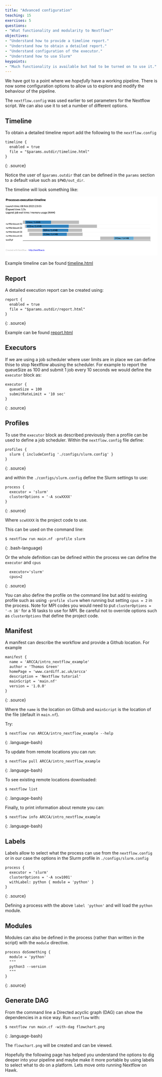 ```yaml
---
title: "Advanced configuration"
teaching: 15
exercises: 5
questions:
- "What functionality and modularity to Nextflow?"
objectives:
- "Understand how to provide a timeline report."
- "Understand how to obtain a detailed report."
- "Understand configuration of the executor."
- "Understand how to use Slurm"
keypoints:
- "Much functionality is available but had to be turned on to use it."
---
```


We have got to a point where we *hopefully* have a working pipeline.  There is now some configuration options to allow
us to explore and modify the behaviour of the pipeline.

The `nextflow.config` was used earlier to set parameters for the Nextflow script.  We can also use it to set a number of
different options.

## Timeline

To obtain a detailed timeline report add the following to the `nextflow.config`

```
timeline {
  enabled = true
  file = "$params.outdir/timeline.html"
}
```
{: .source}

Notice the user of `$params.outdir` that can be defined in the `params` section to a default value such as
`$PWD/out_dir`.

The timeline will look something like:

![Timeline of pipeline](../fig/nf_timeline.png "Timeline of pipeline")

Example timeline can be found [timeline.html]({{site.url}}{{site.baseurl}}/files/lesson_template/examples/timeline.html)

## Report

A detailed execution report can be created using:

```
report {
  enabled = true
  file = "$params.outdir/report.html"
}
```
{: .source}

Example can be found [report.html]({{site.url}}{{site.baseurl}}/files/lesson_template/examples/report.html)

## Executors

If we are using a job scheduler where user limits are in place we can define thise to stop Nextflow abusing the
scheduler.  For example to report the queueSize as 100 and submit 1 job every 10 seconds we would define the `executor`
block as:

```
executor {
  queueSize = 100
  submitRateLimit = '10 sec'
}
```
{: .source}

## Profiles

To use the `executor` block as described previously then a profile can be used to define a job scheduler.  Within the
`nextflow.config` file define:

```
profiles {
  slurm { includeConfig './configs/slurm.config' }
}
```
{: .source}

and within the `./configs/slurm.config` define the Slurm settings to use:

```
process {
  executor = 'slurm'
  clusterOptions = '-A scwXXXX'
}
```
{: .source}

Where `scwXXXX` is the project code to use.

This can be used on the command line:

```
$ nextflow run main.nf -profile slurm
```
{: .bash-language}

Or the whole definition can be defined within the process we can define the `executor` and `cpus`

```
  executor='slurm'
  cpus=2
```
{: .source}

You can also define the profile on the command line but add to existing profile such as using `-profile slurm` when
running but setting `cpus = 2` in the process.  Note for MPI codes you would need to put `clusterOptions = '-n 16'` for
a 16 tasks to use for MPI.  Be careful not to override options such as `clusterOptions` that define the project code.

## Manifest

A manifest can describe the workflow and provide a Github location.  For example
```
manifest {
  name = 'ARCCA/intro_nextflow_example'
  author = 'Thomas Green'
  homePage = 'www.cardiff.ac.uk/arcca'
  description = 'Nextflow tutorial'
  mainScript = 'main.nf'
  version = '1.0.0'
}
```
{: .source}

Where the `name` is the location on Github and `mainScript` is the location of the file (default in `main.nf`).

Try:

```
$ nextflow run ARCCA/intro_nextflow_example --help
```
{: .language-bash}

To update from remote locations you can run:

```
$ nextflow pull ARCCA/intro_nextflow_example
```
{: .language-bash}

To see existing remote locations downloaded:

```
$ nextflow list
```
{: .language-bash}

Finally, to print information about remote you can:

```
$ nextflow info ARCCA/intro_nextflow_example
```
{: .language-bash}

## Labels

Labels allow to select what the process can use from the `nextflow.config` or in our case the options in the Slurm
profile in `./configs/slurm.config`

```
process {
  executor = 'slurm'
  clusterOptions = '-A scw1001'
  withLabel: python { module = 'python' }
}
```
{: .source}

Defining a process with the above `label 'python'` and will load the `python` module.

## Modules

Modules can also be defined in the process (rather than written in the script) with the `module` directive.

```
process doSomething {
  module = 'python'
  """
  python3 --version
  """
}
```
{: .source}

## Generate DAG

From the command line a Directed acyclic graph (DAG) can show the dependencies in a nice way.  Run `nextflow` with:

```
$ nextflow run main.cf -with-dag flowchart.png
```
{: .language-bash}

The `flowchart.png` will be created and can be viewed.

Hopefully the following page has helped you understand the options to dig deeper into your pipeline and maybe make it
more portable by using labels to select what to do on a platform.  Lets move onto running Nextflow on Hawk.



